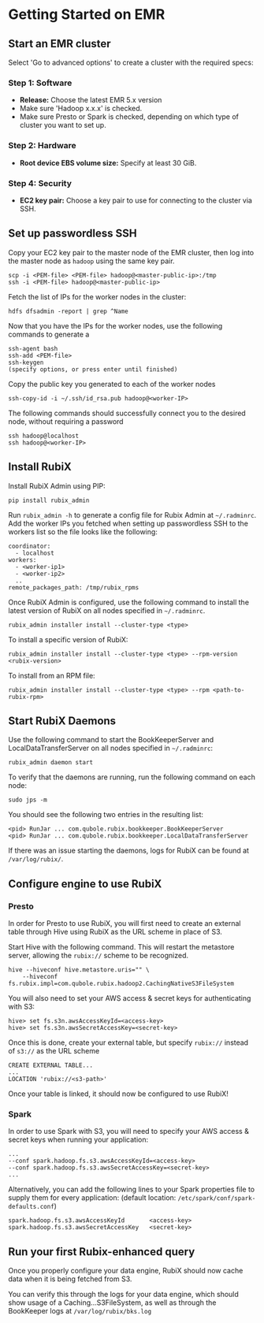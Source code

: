 # Getting Started on EMR

## Start an EMR cluster

Select 'Go to advanced options' to create a cluster with the required specs:

### Step 1: Software
* **Release:** Choose the latest EMR 5.x version 
* Make sure 'Hadoop x.x.x' is checked.
* Make sure Presto or Spark is checked, depending on which type of cluster you want to set up.

### Step 2: Hardware
* **Root device EBS volume size:** Specify at least 30 GiB.

### Step 4: Security
* **EC2 key pair:** Choose a key pair to use for connecting to the cluster via SSH.

## Set up passwordless SSH

Copy your EC2 key pair to the master node of the EMR cluster, then log into the master node as `hadoop` using the same key pair.

    scp -i <PEM-file> <PEM-file> hadoop@<master-public-ip>:/tmp
    ssh -i <PEM-file> hadoop@<master-public-ip>

Fetch the list of IPs for the worker nodes in the cluster:

    hdfs dfsadmin -report | grep ^Name

Now that you have the IPs for the worker nodes, use the following commands to generate a

    ssh-agent bash
    ssh-add <PEM-file>
    ssh-keygen
    (specify options, or press enter until finished)

Copy the public key you generated to each of the worker nodes

    ssh-copy-id -i ~/.ssh/id_rsa.pub hadoop@<worker-IP>

The following commands should successfully connect you to the desired node, without requiring a password

    ssh hadoop@localhost
    ssh hadoop@<worker-IP>

## Install RubiX

Install RubiX Admin using PIP:

    pip install rubix_admin

Run `rubix_admin -h` to generate a config file for Rubix Admin at `~/.radminrc`.
Add the worker IPs you fetched when setting up passwordless SSH to the workers list so the file looks like the following:

    coordinator:
      - localhost
    workers:
      - <worker-ip1>
      - <worker-ip2>
      ..
    remote_packages_path: /tmp/rubix_rpms

Once RubiX Admin is configured, use the following command to install the latest version of RubiX on all nodes specified in `~/.radminrc`.

    rubix_admin installer install --cluster-type <type>

To install a specific version of RubiX:

    rubix_admin installer install --cluster-type <type> --rpm-version <rubix-version>

To install from an RPM file:

    rubix_admin installer install --cluster-type <type> --rpm <path-to-rubix-rpm>

## Start RubiX Daemons

Use the following command to start the BookKeeperServer and LocalDataTransferServer on all nodes specified in `~/.radminrc`:

    rubix_admin daemon start

To verify that the daemons are running, run the following command on each node:

    sudo jps -m

You should see the following two entries in the resulting list:

    <pid> RunJar ... com.qubole.rubix.bookkeeper.BookKeeperServer
    <pid> RunJar ... com.qubole.rubix.bookkeeper.LocalDataTransferServer

If there was an issue starting the daemons, logs for RubiX can be found at `/var/log/rubix/`.

## Configure engine to use RubiX

### Presto

In order for Presto to use RubiX, you will first need to create an external table through Hive
using RubiX as the URL scheme in place of S3.

Start Hive with the following command. This will restart the metastore server,
allowing the `rubix://` scheme to be recognized.
<!-- empty line for formatting -->

    hive --hiveconf hive.metastore.uris="" \
        --hiveconf fs.rubix.impl=com.qubole.rubix.hadoop2.CachingNativeS3FileSystem

You will also need to set your AWS access & secret keys for authenticating with S3:

    hive> set fs.s3n.awsAccessKeyId=<access-key>
    hive> set fs.s3n.awsSecretAccessKey=<secret-key>

Once this is done, create your external table, but specify `rubix://` instead of `s3://` as the URL scheme

    CREATE EXTERNAL TABLE...
    ...
    LOCATION 'rubix://<s3-path>'

Once your table is linked, it should now be configured to use RubiX!

### Spark

In order to use Spark with S3, you will need to specify your AWS access & secret keys when running your application:

    ...
    --conf spark.hadoop.fs.s3.awsAccessKeyId=<access-key>
    --conf spark.hadoop.fs.s3.awsSecretAccessKey=<secret-key>
    ...

Alternatively, you can add the following lines to your Spark properties file to supply them for every application:
(default location: `/etc/spark/conf/spark-defaults.conf`)

    spark.hadoop.fs.s3.awsAccessKeyId       <access-key>
    spark.hadoop.fs.s3.awsSecretAccessKey   <secret-key>

## Run your first Rubix-enhanced query

Once you properly configure your data engine, RubiX should now cache data when it is being fetched from S3.

You can verify this through the logs for your data engine, which should show usage of a Caching...S3FileSystem,
as well as through the BookKeeper logs at `/var/log/rubix/bks.log`
